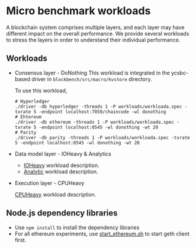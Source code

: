 # Micro benchmark workloads
A blockchain system comprises multiple layers, and each layer may have different impact on the overall performance.
We provide several workloads to stress the layers in order to understand their individual performance.

## Workloads
* Consensus layer - DoNothing
  This workload is integrated in the ycsbc-based driver in `blockbench/src/macro/kvstore` directory.

  To use this workload,
  ```
  # Hyperledger
  ./driver -db hyperledger -threads 1 -P workloads/workloada.spec -txrate 5 -endpoint localhost:7050/chaincode -wl donothing
  # Ehtereum
  ./driver -db ethereum -threads 1 -P workloads/workloada.spec -txrate 5 -endpoint localhost:8545 -wl donothing -wt 20
  # Parity
  ./driver -db parity -threads 1 -P workloads/workloada.spec -txrate 5 -endpoint localhost:8545 -wl donothing -wt 20
  ```

* Data model layer - IOHeavy & Analytics

  * [IOHeavy](ioheavy/README.md) workload description.
  * [Analytic](analytic/README.md) workload description.


* Execution layer - CPUHeavy

  [CPUHeavy](cpuheavy/README.md) workload description.

## Node.js dependency libraries 
* Use `npm install` to install the dependency libraries
* For all ethereum experiments, use [start_ethereum.sh](ethereum_script/start_ethereum.sh) to start geth client first.
